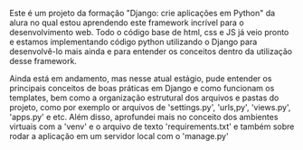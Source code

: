 Este é um projeto da formação "Django: crie aplicações em Python" da alura no qual estou aprendendo este framework incrível para o desenvolvimento web.
Todo o código base de html, css e JS já veio pronto e estamos implementando código python utilizando o Django para desenvolvê-lo mais ainda e para entender os conceitos dentro da utilização desse framework.

Ainda está em andamento, mas nesse atual estágio, pude entender os principais conceitos de boas práticas em Django e como funcionam os templates, bem como a organização estrutural dos arquivos e pastas do projeto, como por exemplo or arquivos de 'settings.py', 'urls,py', 'views.py', 'apps.py' e etc. Além disso, aprofundei mais no conceito dos ambientes virtuais com a 'venv' e o arquivo de texto 'requirements.txt' e também sobre rodar a aplicação em um servidor local com o 'manage.py'
